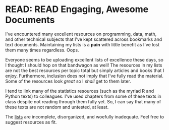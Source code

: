 # READ: READ Engaging, Awesome Documents
I've encountered many excellent resources on programming, data, math, and other technical subjects that I've kept scattered across bookmarks and text documents.
Maintaining my lists is a **pain** with little benefit as I've lost them many times regardless. Oops.

Everyone seems to be uploading excellent lists of excellence these days, so I thought I should hop on that bandwagon as well!
The resources in my lists are not the best resources per topic total but simply articles and books that I enjoy. Furthermore, inclusion
does not imply that I've fully read the material. Some of the resources look _great_ so I _shall_ get to them later.

I tend to link many of the statistics resources (such as the myriad R and Python texts) to colleagues. I've used chapters from some of
these texts in class despite not reading through them fully yet. So, I can say that many of these texts are not random and untested, at least.

The [lists](https://github.com/joshuamegnauth54/read-engaging-awesome-documents/blob/main/awesome_docs.md) are incomplete, disorganized, and woefully inadequate.
Feel free to suggest resources as fit.
